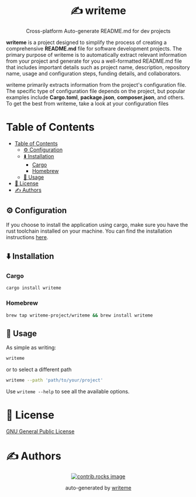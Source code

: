 <p align="center">
    <h1 align="center">
        ✍️ writeme
    </h1>
    <p align="center"> Cross-platform Auto-generate README.md for dev projects</p>
</p>

**writeme** is a project designed to simplify the process of creating a comprehensive **README.md** file for software development projects.
The primary purpose of writeme is to automatically extract relevant information from your project and generate for you a well-formatted README.md file that includes important details such as project name, description, repository name, usage and configuration steps, funding details, and collaborators.

writeme primarily extracts information from the project's configuration file. The specific type of configuration file depends on the project, but popular examples include **Cargo.toml**, **package.json**, **composer.json**, and others. To get the best from writeme, take a look at your configuration files

# Table of Contents
- [Table of Contents](#table-of-contents)
  - [⚙️ Configuration ](#️-configuration-)
  - [⬇️ Installation ](#️-installation-)
    - [Cargo](#cargo)
    - [Homebrew](#homebrew)
  - [🎈 Usage ](#-usage-)
- [📄 License ](#-license-)
- [✍️ Authors ](#️-authors-)

## ⚙️ Configuration <a name="configuration"></a>
If you choose to install the application using cargo, make sure you have the rust toolchain installed on your machine. You can find the installation instructions [here](https://www.rust-lang.org/tools/install).


## ⬇️ Installation <a name="installation"></a>
### Cargo
```bash
cargo install writeme
```

### Homebrew
```bash
brew tap writeme-project/writeme && brew install writeme
```

## 🎈 Usage <a name="usage"></a>
As simple as writing:

```bash
writeme 
```
or to select a different path
```bash
writeme --path 'path/to/your/project'
```

Use `writeme --help` to see all the available options.
# 📄 License <a name="license"></a>
<a href="https://github.com/writeme-project/writeme.git/blob/master/LICENSE" target="_blank">
    GNU General Public License
</a>

# ✍️ Authors <a name = "authors"></a>
<div style="display: flex; justify-content: center;">
  <a href="https://github.com/writeme-project/writeme/graphs/contributors" target="_blank">
    <img alt="contrib.rocks image" src="https://contrib.rocks/image?repo=writeme-project/writeme" />
  </a>
</div>

<p align="center">
auto-generated by <a href="https://github.com/writeme-project/writeme">writeme</a>
</p>